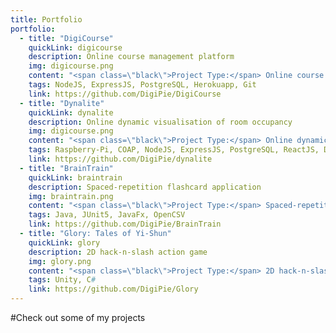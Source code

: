 ```yaml
---
title: Portfolio
portfolio:
  - title: "DigiCourse"
    quickLink: digicourse
    description: Online course management platform
    img: digicourse.png
    content: "<span class=\"black\">Project Type:</span> Online course management platform<br><span class=\"black\">Duration:</span> September to November 2019<br><span class=\"black\">Technology:</span> NodeJS, ExpressJS, PostgreSQL, Herokuapp, Git<br><span class=\"black\">Team: </span><a href=\"https://www.evantay.com\">Evan Tay</a>, <a href=\"https://github.com/halcyoneee\">Lee Tze Ting</a>, <a href=\"https://github.com/Aquarinte/\">Jacqueline Cheong</a>, <a href=\"https://github.com/awarenessxz\">Bryan Koh</a><br><br><span class=\"black\">Description: </span><br><i>A course management platform where student-teacher interactions can take place seamlessly online.</i><br><br>We worked on DigiCourse under the National University of Singapore's <a href=\"https://nusmods.com/modules/CS2102/database-systems\">CS2102: Database Systems module</a>. It is a database-centric project which features course enrolment and management, and forum posting and management. To find out more, visit the <a href=\"https://github.com/DigiPie/DigiCourse\">GitHub page</a>.<br><br>DigiCourse is continuously deployed to Herokuapp, with the aid of Heroku build-packs, including the <a href=\"https://github.com/DigiPie/psql-heroku-buildpack\">psql-heroku-buildpack</a> which was written by me. This build pack executes a PostgreSQL script file on deployment to Heroku.<br><br><span class=\"black\">Resources: </span><br><a href=\"https://digicourse.herokuapp.com\">View the Herokuapp deployment</a><br><a href=\"https://github.com/DigiPie/DigiCourse\">View the GitHub repository</a>"
    tags: NodeJS, ExpressJS, PostgreSQL, Herokuapp, Git
    link: https://github.com/DigiPie/DigiCourse
  - title: "Dynalite"
    quickLink: dynalite
    description: Online dynamic visualisation of room occupancy
    img: digicourse.png
    content: "<span class=\"black\">Project Type:</span> Online dynamic visualisation of room occupancy<br><span class=\"black\">Duration:</span> September to November 2019<br><span class=\"black\">Technology:</span> Raspberry-Pi, COAP, NodeJS, ExpressJS, PostgreSQL, ReactJS, Docker<br><span class=\"black\">Team: </span><a href=\"https://www.evantay.com\">Evan Tay</a>, <a href=\"https://github.com/pikulet/\">Joyce Yeo</a>, <a href=\"https://github.com/crazoter/\">Matthew Lee</a>, <a href=\"https://github.com/Happytreat\">Melodies Sim</a><br><br><span class=\"black\">Description: </span><br><i>Dynalite is an Internet-of-Things application which performs dynamic visualisation of room occupancy.</i><br><br>We worked on Dynalite under the National University of Singapore's <a href=\"https://nusmods.com/modules/CS3103/computer-networks-practice\">CS3103: Computer Networks Practice module</a>. Dynalite is an Internet-of-Things application which performs dynamic visualisation of room occupancy. Dynalite uses one or more Raspberry Pis to measure room occupancy and a NodeJS-Express-PostgreSQL web server to store and visualise the measured data. Communication betwene the Pis and the server is implemented using COAP.<br><br><span class=\"black\">Resources: </span><br><a href=\"https://www.evantay.com/tech/dynalite/\">View the web page</a><br><a href=\"https://github.com/DigiPie/dynalite\">View the GitHub repository</a>"
    tags: Raspberry-Pi, COAP, NodeJS, ExpressJS, PostgreSQL, ReactJS, Docker
    link: https://github.com/DigiPie/dynalite
  - title: "BrainTrain"
    quickLink: braintrain
    description: Spaced-repetition flashcard application
    img: braintrain.png
    content: "<span class=\"black\">Project Type:</span> Spaced-repetition flashcard application<br><span class=\"black\">Duration:</span> March to April 2019<br><span class=\"black\">Technology:</span> Java, JUnit5, JavaFx, OpenCSV<br><span class=\"black\">Team: </span><a href=\"https://www.evantay.com\">Evan Tay</a>, <a href=\"https://github.com/halcyoneee\">Lee Tze Ting</a>, <a href=\"https://github.com/eugenefdw\">Eugene Foo</a>, <a href=\"https://github.com/lallanachang\">Chang Lei</a>, <a href=\"https://github.com/jeraldtsy\">Jerald Tan</a><br><br><span class=\"black\">Description: </span><br><i>BrainTrain is a spaced-repetition flashcard application which makes memorizing easy and effective. With BrainTrain’s <a href=\"https://www.theguardian.com/education/2016/jan/23/spaced-repetition-a-hack-to-make-your-brain-store-information\">Spaced Repetition System (SRS)</a> optimizing your flashcard revision intervals, you will be able to learn more in less time.</i><br><br>We worked on BrainTrain under the National University of Singapore's <a href=\"https://nusmods.com/modules/CS2103T/software-engineering\">CS2103T: Software Engineering module</a>. My primary responsibility was to design and develop the Card Management System. My secondary responsibility was to act as the project’s documentation lead. To find out more, view my <a href=\"https://digipie.github.io/BrainTrain/team/digipie.html\">project portfolio page</a>.<br><br><span class=\"black\">Resources: </span><br><a href=\"https://digipie.github.io/BrainTrain/index.html\">View the project page</a><br><a href=\"https://github.com/DigiPie/BrainTrain\">View the GitHub repository</a>"
    tags: Java, JUnit5, JavaFx, OpenCSV
    link: https://github.com/DigiPie/BrainTrain
  - title: "Glory: Tales of Yi-Shun"
    quickLink: glory
    description: 2D hack-n-slash action game
    img: glory.png
    content: "<span class=\"black\">Project Type:</span> 2D hack-n-slash action game<br><span class=\"black\">Duration:</span> May to September 2018<br><span class=\"black\">Technology:</span> Unity, Visual Studio (C#)<br><span class=\"black\">Team: </span><a href=\"http://www.evantay.com\">Evan Tay</a>, <a href=\"http://www.linkedin.com/in/xuanhao\">Lim Xuan Hao</a><br><br><span class=\"black\">Description: </span><br><i>In Glory, you play as Yi-Shun, the last remaining swordsman of the great city of Sandosa. The undead warlord Ma Ti and his minions are advancing on the city and only you can stop them.</i><br><br>We worked on this project under the National University of Singapore's <a href=\"http://nusskylab-dev.comp.nus.edu.sg/\">CP2106: Independent Software Development Project (Orbital) module </a> which was conducted during the summer break. We were one of the top 11 out of 211 teams which received an award (Honorable Mention).<br><br><span class=\"black\">Resources: </span><br><a href=\"https://digipie.itch.io/glory\">Download the game</a><br><a href=\"https://github.com/DigiPie/Glory\">View the GitHub repository</a>"
    tags: Unity, C#
    link: https://github.com/DigiPie/Glory
---
```

#Check out some of my projects

